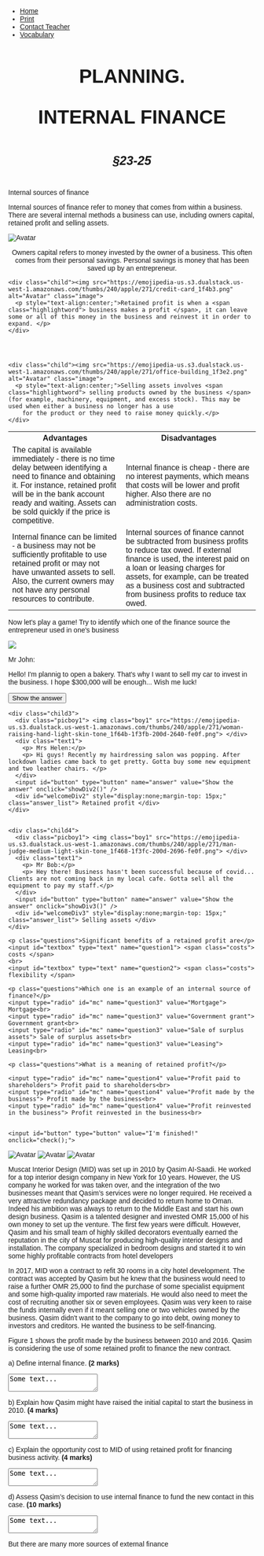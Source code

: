 <!DOCTYPE html>
<html>
<title>W3.CSS Template</title>
<meta charset="UTF-8">
<meta name="viewport" content="width=device-width, initial-scale=1">
<link rel="stylesheet" href="https://fonts.googleapis.com/css?family=Raleway">
<style>
  body,
  h1,
  h2 {
    font-family: "Raleway", sans-serif
  }

  body,
  html {
    height: 100%
  }

  body {
    margin-left: 15%;
    margin-right: 15%;
  }

  /*Nav bar*/


  .highlight {
    list-style-type: none;
    margin: 0;
    padding: 0;
    overflow: hidden;
    background-color: #52C770;
    border-radius: 58px;

  }

  .highlight2 {
    float: left;
  }

  .highlight2 a {
    display: block;
    color: #ffffff;
    text-align: center;
    padding: 14px 16px;
    text-decoration: none;
  }

  li a:hover:not(.active) {
    background-color: #CD65B3;
  }

  .active {
    background-color: #CD65B3;
  }

  }

  /*Topic of the lesson*/

  .child0 {
    flex: 1 1 300px;
    background: white;
    text-align: center;

  }

  /*internal finance*/


  .parent {
    display: flex;
    flex-wrap: wrap;
    justify-content: center;
  }

  .child {
    flex: 1 1 300px;
    border-radius: 55px;
    background: white;
    box-shadow: 5px 5px 4px #898989,
      -5px -5px 4px #ffffff;
    border: 2px;
    border-style: solid;
    text-align: center;
    margin: 15px;
  }




  .text {

    color: white;
    font-size: 20px;
    position: absolute;
    top: 50%;
    left: 50%;
    -webkit-transform: translate(-50%, -50%);
    -ms-transform: translate(-50%, -50%);
    transform: translate(-50%, -50%);
    text-align: center;
  }

  p {
    font-size: 18px;
    text-align: left;
    padding: 0px 20px;
  }



  .highlightword {
    color: #CD65B3;
    font-weight: bold;

  }


  /*table advantages and disadvantages*/
  table,
  th,
  td {
    border: 1px solid white;
    padding: 15px;
    border-radius: 15px;
    text-align: center;
  }


  .th1 {
    background-color: #ACE2AE;
    border: 2px solid black;
  }

  .th2 {
    background-color: #EFD1EE;
    border: 2px solid black;
  }


  /*Game #1*/



  .boy1 {
    position: relative;
    display: grid;
    place-items: center;
    margin: auto;
    width: 80%;
    height: auto;
    margin-left: 10%;
    margin-top: 5%;

  }


  .answer {
    text-align: center;


  }

  .answer2 {
    margin-left: 10%;
    margin-top: 45%;
    writing-mode: horizontal-tb;

  }

  .parent2 {
    display: flex;
    flex-wrap: wrap;
    justify-content: center;
    margin: 15px;
  }

  .child2 {

    flex: 1 1 300px;
    border-radius: 58px;
    background-color: #EFD1EE;
    box-shadow: 5px 5px 4px #898989,
      -5px -5px 4px #ffffff;
    border: 2px;
    border-style: solid;
    text-align: center;
    margin: 15px;
    padding: 15px;
  }

  .child3 {

    flex: 1 1 300px;
    border-radius: 58px;
    background-color: #CE73CA;
    box-shadow: 5px 5px 4px #898989,
      -5px -5px 4px #ffffff;
    border: 2px;
    border-style: solid;
    text-align: center;
    margin: 15px;
    padding: 15px;
  }

  .child4 {

    flex: 1 1 300px;
    border-radius: 58px;
    background-color: #65CD80;
    box-shadow: 5px 5px 4px #898989,
      -5px -5px 4px #ffffff;
    border: 2px;
    border-style: solid;
    text-align: center;
    margin: 15px;
    padding: 15px;
  }

  .text1 {
    background-color: #ffffff;
    display: inline-block;
    border-radius: 20px;
    margin: 15px;
    padding: 15px;
    justify-content: center;


  }

  .picboy1 {
    background-color: #ffffff;
    display: inline-block;
    border-radius: 100px;
    margin: 15px;
    padding: 15px;
    justify-content: center;


  }

  /*Quiz*/


  .costs {
    margin-left: 10px;
  }

  #quiz {

    background: #EFD1EE;
    padding: 10px 20px 10px 30px;
    width: auto;
    border-radius: 58px;
    box-shadow: 5px 5px 4px #898989,
      -5px -5px 4px #ffffff;
    border-style: solid;
    margin: 20px;


  }

  input {
    margin-bottom: 20px;
    display: inline;
    margin-left: 15px;
  }

  #textbox {
    height: 25px;
    font-size: 16px;
    border-radius: 5px;
    border: none;
    padding-left: 5px;
  }


  #button {
    background: #72db77;
    border: none;
    border-radius: 5px;
    padding: 10px;
    color: white;
    font-size: 16px;
    transition-duration: .5s;
    margin-top: 15px;
  }



  #button:hover {
    background: white;
    border: 1px #ACE2AE;
    color: black;
    cursor: pointer;

  }

  #after_submit {
    visibility: hidden;
    background: #ff5459;
    padding: 10px 20px 10px 20px;
    width: 400px;
    border-radius: 20px;
    float: left;
    margin-left: 40%;
    margin-top: 20px;
    font-size: 30px;


  }

  #picture {
    width: 375px;
    height: 245px;
  }



  #mc {
    display: inline;
  }









  /*Free response*/
  textarea {
    width: 90%;
    height: 150px;
    padding: 12px 20px;
    box-sizing: border-box;
    border: 2px solid black;
    border-radius: 15px;
    background-color: #f8f8f8;
    font-size: 16px;
    resize: none;
    margin-left: -4%;

  }

  .child5 {
    flex: 1 1 300px;
    border-radius: 55px;
    background: white;
    box-shadow: 5px 5px 4px #898989,
      -5px -5px 4px #ffffff;
    border: 2px;
    border-style: solid;
    text-align: center;
    margin: 5% 3%;
    padding: 3%
  }

  /**/
</style>

<body>

  <ul class="highlight">
    <li class="highlight2"><a class="active" href="#home">Home</a></li>
    <li class="highlight2"><a href="javascript:if(window.print)window.print()">Print</a></li>
    <li class="highlight2"><a href="mailto:aleksandra.kovaleva.97@gmail.com">Contact Teacher</a></li>
    <li class="highlight2"><a href="#about">Vocabulary</a></li>
  </ul>



  <div class="child0">
    <h4 style="font-weight: bold; font-size:280%; text-align: center;"> PLANNING. <p></p>
      INTERNAL FINANCE </h4>
    <h5 style="font-weight: bold; font-size:180%; text-align: center;"> §23-25 </h5>
  </div>




  <p>Internal sources of finance</p>
  <p>Internal sources of finance refer to money that comes from within a business. There are several internal methods a business can use, including owners capital, retained profit and selling assets.</p>



  <div class="parent">
    <div class="child">
      <img src="https://emojipedia-us.s3.dualstack.us-west-1.amazonaws.com/thumbs/240/apple/271/money-bag_1f4b0.png" alt="Avatar" class="image">
      <p style="text-align:center;">Owners capital refers to money invested <span class="highlightword"> by the owner </span> of a business. This often comes from their personal savings. Personal savings is money that has been saved up by an
        entrepreneur. </p>
    </div>



    <div class="child"><img src="https://emojipedia-us.s3.dualstack.us-west-1.amazonaws.com/thumbs/240/apple/271/credit-card_1f4b3.png" alt="Avatar" class="image">
      <p style="text-align:center;">Retained profit is when a <span class="highlightword"> business makes a profit </span>, it can leave some or all of this money in the business and reinvest it in order to expand. </p>
    </div>




    <div class="child"><img src="https://emojipedia-us.s3.dualstack.us-west-1.amazonaws.com/thumbs/240/apple/271/office-building_1f3e2.png" alt="Avatar" class="image">
      <p style="text-align:center;">Selling assets involves <span class="highlightword"> selling products owned by the business </span> (for example, machinery, equipment, and excess stock). This may be used when either a business no longer has a use
        for the product or they need to raise money quickly.</p>
    </div>
  </div>


  <p> </p>


  <table style="width:100%">
    <tr>
      <th class="th1">Advantages</th>
      <th class="th2">Disadvantages</th>
    </tr>
    <tr>
      <td>The capital is available immediately - there is no time delay between identifying a need to finance and obtaining it. For instance, retained profit will be in the bank account ready and waiting. Assets can be sold quickly if the price is
        competitive. </td>
      <td>Internal finance is cheap - there are no interest payments, which means that costs will be lower and profit higher. Also there are no administration costs.</td>
    </tr>
    <tr>
      <td>Internal finance can be limited - a business may not be sufficiently profitable to use retained profit or may not have unwanted assets to sell. Also, the current owners may not have any personal resources to contribute. </td>
      <td>Internal sources of finance cannot be subtracted from business profits to reduce tax owed. If external finance is used, the interest paid on a loan or leasing charges for assets, for example, can be treated as a business cost and subtracted
        from business profits to reduce tax owed.</td>
    </tr>
  </table>

  <p></p>




  <p> Now let's play a game! Try to identify which one of the finance source the entrepreneur used in one's business </p>



  <div class="parent2">
    <div class="child2">
      <div class="picboy1"> <img class="boy1" src="https://emojipedia-us.s3.dualstack.us-west-1.amazonaws.com/thumbs/240/apple/271/man-office-worker-light-skin-tone_1f468-1f3fb-200d-1f4bc.png"> </div>
      <div class="text1">
        <p> Mr John:</p>
        <p> Hello! I'm plannig to open a bakery. That's why I want to sell my car to invest in the business. I hope $300,000 will be enough... Wish me luck!</p>
      </div>
      <input id="button" type="button" name="answer" value="Show the answer" onclick="showDiv()" />
      <div id="welcomeDiv" style="display:none;margin-top: 15px;" class="answer_list"> Owner's capital </div>
    </div>


    <div class="child3">
      <div class="picboy1"> <img class="boy1" src="https://emojipedia-us.s3.dualstack.us-west-1.amazonaws.com/thumbs/240/apple/271/woman-raising-hand-light-skin-tone_1f64b-1f3fb-200d-2640-fe0f.png"> </div>
      <div class="text1">
        <p> Mrs Helen:</p>
        <p> Hi guys! Recently my hairdressing salon was popping. After lockdown ladies came back to get pretty. Gotta buy some new equipment and two leather chairs. </p>
      </div>
      <input id="button" type="button" name="answer" value="Show the answer" onclick="showDiv2()" />
      <div id="welcomeDiv2" style="display:none;margin-top: 15px;" class="answer_list"> Retained profit </div>
    </div>


    <div class="child4">
      <div class="picboy1"> <img class="boy1" src="https://emojipedia-us.s3.dualstack.us-west-1.amazonaws.com/thumbs/240/apple/271/man-judge-medium-light-skin-tone_1f468-1f3fc-200d-2696-fe0f.png"> </div>
      <div class="text1">
        <p> Mr Bob:</p>
        <p> Hey there! Business hasn't been successful because of covid... Clients are not coming back in my local cafe. Gotta sell all the equipment to pay my staff.</p>
      </div>
      <input id="button" type="button" name="answer" value="Show the answer" onclick="showDiv3()" />
      <div id="welcomeDiv3" style="display:none;margin-top: 15px;" class="answer_list"> Selling assets </div>
    </div>

  </div>




  <form id="quiz" name="quiz">


    <p class="questions">Significant benefits of a retained profit are</p>
    <input id="textbox" type="text" name="question1"> <span class="costs"> costs </span>
    <br>
    <input id="textbox" type="text" name="question2"> <span class="costs"> flexibility </span>

    <p class="questions">Which one is an example of an internal source of finance?</p>
    <input type="radio" id="mc" name="question3" value="Mortgage"> Mortgage<br>
    <input type="radio" id="mc" name="question3" value="Government grant"> Government grant<br>
    <input type="radio" id="mc" name="question3" value="Sale of surplus assets"> Sale of surplus assets<br>
    <input type="radio" id="mc" name="question3" value="Leasing"> Leasing<br>

    <p class="questions">What is a meaning of retained profit?</p>

    <input type="radio" id="mc" name="question4" value="Profit paid to shareholders"> Profit paid to shareholders<br>
    <input type="radio" id="mc" name="question4" value="Profit made by the business"> Profit made by the business<br>
    <input type="radio" id="mc" name="question4" value="Profit reinvested in the business"> Profit reinvested in the business<br>


    <input id="button" type="button" value="I'm finished!" onclick="check();">


  </form>

  <!--
<div id = "after_submit">
<p id = "number_correct"></p>
<p id = "message"></p>
<img id = "picture">
</div> -->

  <div class="child5">
    <img src="https://emojipedia-us.s3.dualstack.us-west-1.amazonaws.com/thumbs/240/apple/271/hotel_1f3e8.png" alt="Avatar" class="image">
    <img src="https://emojipedia-us.s3.dualstack.us-west-1.amazonaws.com/thumbs/240/apple/271/sun_2600-fe0f.png" alt="Avatar" class="image">
    <img src="https://emojipedia-us.s3.dualstack.us-west-1.amazonaws.com/thumbs/240/apple/271/tropical-drink_1f379.png" alt="Avatar" class="image">
    <p> Muscat Interior Design (MID) was set up in 2010 by Qasim AI-Saadi. He worked for a top interior design company in New York for 10 years. However, the US company he worked for was taken over, and the integration of the two businesses meant
      that Qasim’s services were no longer required. He received a very attractive redundancy package and decided to return home to Oman. Indeed his ambition was always to return to the Middle East and start his own design business. Qasim is a
      talented designer and invested OMR 15,000 of his own money to set up the venture. The first few years were difficult. However, Qasim and his small team of highly skilled decorators eventually earned the reputation in the city of Muscat for
      producing high-quality interior designs and installation. The company specialized in bedroom designs and started it to win some highly profitable contracts from hotel developers </p>
    <p>
      In 2017, MID won a contract to refit 30 rooms in a city hotel development. The contract was accepted by Qasim but he knew that the business would need to raise a further OMR 25,000 to find the purchase of some specialist equipment and some
      high-quality imported raw materials. He would also need to meet the cost of recruiting another six or seven employees. Qasim was very keen to raise the funds internally even if it meant selling one or two vehicles owned by the business. Qasim
      didn't want to the company to go into debt, owing money to investors and creditors. He wanted the business to be self-financing. </p>
    <p>
      Figure 1 shows the profit made by the business between 2010 and 2016. Qasim is considering the use of some retained profit to finance the new contract.
    </p>
    <p>a) Define internal finance. <span style="font-weight: bold;">(2 marks)</span></p>
    <form>
      <textarea>Some text...</textarea>
    </form>
    <p> </p>
    <p> b) Explain how Qasim might have raised the initial capital to start the business in 2010. <span style="font-weight: bold;">(4 marks)</span>
    </p>
    <form>
      <textarea>Some text...</textarea>
    </form>
    <p> </p>
    <p>c) Explain the opportunity cost to MID of using retained profit for financing business activity. <span style="font-weight: bold;">(4 marks)</span></p>
    <form>
      <textarea>Some text...</textarea>
    </form>
    <p> </p>
    <p>d) Assess Qasim’s decision to use internal finance to fund the new contact in this case. <span style="font-weight: bold;">(10 marks)</span> </p>
    <form>
      <textarea>Some text...</textarea>
    </form>
    <p> </p>


  </div>






  <script>
    function check() {

      var question1 = document.quiz.question1.value;
      var question2 = document.quiz.question2.value;
      var question3 = document.quiz.question3.value;
      var question4 = document.quiz.question4.value;
      var correct = 0;


      if (question1 == "lower") {
        correct++;
      }
      if (question2 == "higher") {
        correct++;
      }
      if (question3 == "Sale of surplus assets") {
        correct++;
      }
      if (question4 == "Profit reinvested in the business") {
        correct++;
      }

      var pictures = ["🤩", "🧐", "🧐", "🤪"];
      var messages = ["Great job!", "That's just okay", "That's just okay", "You really need to do better"];
      var score;

      if (correct == 0) {
        score = 3;
      }

      if (correct > 1 && correct < 2) {
        score = 2;
      }

      if (correct > 2 && correct < 3) {
        score = 1;
      }

      if (correct == 4) {
        score = 0;
      }

      document.getElementById("after_submit").style.visibility = "visible";

      document.getElementById("message").innerHTML = messages[score];
      document.getElementById("number_correct").innerHTML = "You got " + correct + " correct.";
      document.getElementById("picture").src = pictures[score];
    }

    /*********/
    function showDiv() {
      document.getElementById('welcomeDiv').style.display = "block";
    }

    function showDiv2() {
      document.getElementById('welcomeDiv2').style.display = "block";
    }

    function showDiv3() {
      document.getElementById('welcomeDiv3').style.display = "block";
    }
  </script>

  <p> But there are many more sources of external finance </p>


</body>

</html>
